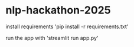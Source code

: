 # nlp-hackathon-2025

install requirements 'pip install -r requirements.txt'

run the app with 'streamlit run app.py'